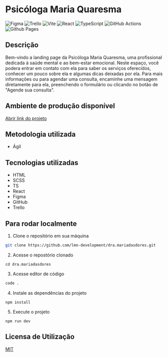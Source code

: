 # Psicóloga Maria Quaresma
![Figma](https://img.shields.io/badge/figma-%23F24E1E.svg?style=for-the-badge&logo=figma&logoColor=white)
![Trello](https://img.shields.io/badge/Trello-%23026AA7.svg?style=for-the-badge&logo=Trello&logoColor=white)
![Vite](https://img.shields.io/badge/vite-%23646CFF.svg?style=for-the-badge&logo=vite&logoColor=white)
![React](https://img.shields.io/badge/react-%2320232a.svg?style=for-the-badge&logo=react&logoColor=%2361DAFB)
![TypeScript](https://img.shields.io/badge/typescript-%23007ACC.svg?style=for-the-badge&logo=typescript&logoColor=white)
![GitHub Actions](https://img.shields.io/badge/github%20actions-%232671E5.svg?style=for-the-badge&logo=githubactions&logoColor=white)
![Github Pages](https://img.shields.io/badge/github%20pages-121013?style=for-the-badge&logo=github&logoColor=white)

## Descrição
Bem-vindo a landing page da Psicóloga Maria Quaresma, uma profissional dedicada à saúde mental e ao bem-estar emocional. Neste espaço, você podera entrar em contato com ela para saber os serviços oferecidos, conhecer um pouco sobre ela e algumas dicas deixadas por ela. Para mais informações ou para agendar uma consulta, encaminhe uma mensagem diretamente para ela, preenchendo o formulário ou clicando no botão de "Agende sua consulta".

## Ambiente de produção disponível
[Abrir link do projeto](http://psimariaquaresma.com)

## Metodologia utilizada
- Ágil

## Tecnologias utilizadas
- HTML
- SCSS
- TS
- React
- Figma
- GitHub
- Trello

## Para rodar localmente
1. Clone o repositório em sua máquina
```bash
git clone https://github.com/lmn-development/dra.mariadasdores.git
```
2. Acesse o repostório clonado
```
cd dra.mariadasdores
```
3. Acesse editor de código
```bash
code .
```
4. Instale as dependências do projeto
```
npm install
```
5. Execute o projeto
```
npm run dev
```

## Licensa de Utilização
[MIT](https://github.com/lucasmoraist/dra.mariadasdiores-portfolio/blob/main/LICENSE)
